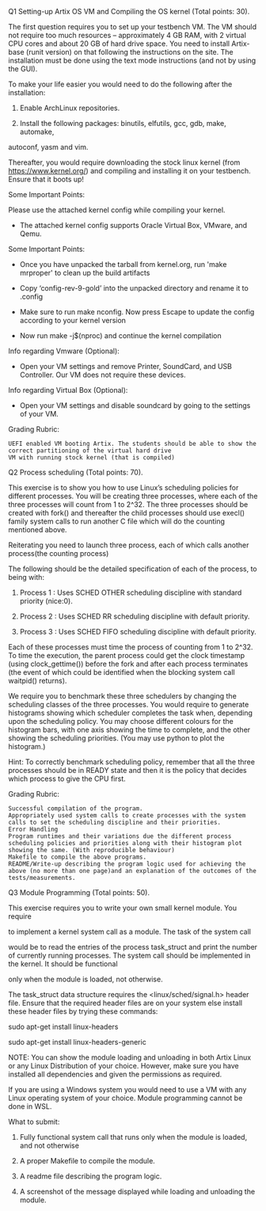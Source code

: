 Q1 Setting-up Artix OS VM and Compiling the OS kernel (Total points: 30).

The first question requires you to set up your testbench VM. The VM should not require too much resources – approximately 4 GB RAM, with 2 virtual CPU cores and about 20 GB of hard drive space. You need to install Artix-base (runit version) on that following the instructions on the site. The installation must be done using the text mode instructions (and not by using the GUI).

To make your life easier you would need to do the following after the installation:

1. Enable ArchLinux repositories.

2. Install the following packages: binutils, elfutils, gcc, gdb, make, automake,

autoconf, yasm and vim.

Thereafter, you would require downloading the stock linux kernel (from https://www.kernel.org/) and compiling and installing it on your testbench. Ensure that it boots up!

Some Important Points:

Please use the attached kernel config while compiling your kernel.

- The attached kernel config supports Oracle Virtual Box, VMware, and Qemu.

Some Important Points:

- Once you have unpacked the tarball from kernel.org, run 'make mrproper' to clean up the build artifacts

- Copy ‘config-rev-9-gold’ into the unpacked directory and rename it to .config

- Make sure to run make nconfig. Now press Escape to update the config according to your kernel version

- Now run make -j$(nproc) and continue the kernel compilation

Info regarding Vmware (Optional):

- Open your VM settings and remove Printer, SoundCard, and USB Controller. Our VM does not require these devices.

Info regarding Virtual Box (Optional):

- Open your VM settings and disable soundcard by going to the settings of your VM.

Grading Rubric:

    UEFI enabled VM booting Artix. The students should be able to show the correct partitioning of the virtual hard drive
    VM with running stock kernel (that is compiled)

Q2 Process scheduling (Total points: 70).

This exercise is to show you how to use Linux’s scheduling policies for different processes. You will be creating three processes, where each of the three processes will count from 1 to 2^32. The three processes should be created with fork() and thereafter the child processes should use execl() family system calls to run another C file which will do the counting mentioned above.

Reiterating you need to launch three process, each of which calls another process(the counting process)

The following should be the detailed specification of each of the process, to being with:

1. Process 1 : Uses SCHED OTHER scheduling discipline with standard priority (nice:0).

2. Process 2 : Uses SCHED RR scheduling discipline with default priority.

3. Process 3 : Uses SCHED FIFO scheduling discipline with default priority.

Each of these processes must time the process of counting from 1 to 2^32. To time the execution, the parent process could get the clock timestamp (using clock_gettime()) before the fork and after each process terminates (the event of which could be identified when the blocking system call waitpid() returns).

We require you to benchmark these three schedulers by changing the scheduling classes of the three processes. You would require to generate histograms showing which scheduler completes the task when, depending upon the scheduling policy. You may choose different colours for the histogram bars, with one axis showing the time to complete, and the other showing the scheduling priorities. (You may use python to plot the histogram.)

Hint: To correctly benchmark scheduling policy, remember that all the three processes should be in READY state and then it is the policy that decides which process to give the CPU first.

Grading Rubric:

    Successful compilation of the program.
    Appropriately used system calls to create processes with the system calls to set the scheduling discipline and their priorities.
    Error Handling
    Program runtimes and their variations due the different process scheduling policies and priorities along with their histogram plot showing the same. (With reproducible behaviour)
    Makefile to compile the above programs.
    README/Write-up describing the program logic used for achieving the above (no more than one page)and an explanation of the outcomes of the tests/measurements.

Q3 Module Programming (Total points: 50).

This exercise requires you to write your own small kernel module. You require

to implement a kernel system call as a module. The task of the system call

would be to read the entries of the process task_struct and print the number of currently running processes. The system call should be implemented in the kernel. It should be functional

only when the module is loaded, not otherwise.

The task_struct data structure requires the <linux/sched/signal.h> header file. Ensure that the required header files are on your system else install these header files by trying these commands:

sudo apt-get install linux-headers

sudo apt-get install linux-headers-generic

NOTE: You can show the module loading and unloading in both Artix Linux or any Linux Distribution of your choice. However, make sure you have installed all dependencies and given the permissions as required.

If you are using a Windows system you would need to use a VM with any Linux operating system of your choice. Module programming cannot be done in WSL.

What to submit:

1. Fully functional system call that runs only when the module is loaded, and not otherwise

2. A proper Makefile to compile the module.

3. A readme file describing the program logic.

4. A screenshot of the message displayed while loading and unloading the module.

